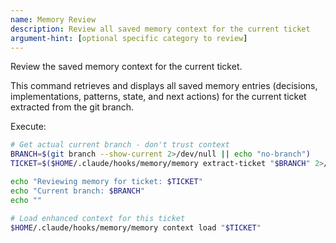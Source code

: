 ```yaml
---
name: Memory Review
description: Review all saved memory context for the current ticket
argument-hint: [optional specific category to review]
---
```


Review the saved memory context for the current ticket.

This command retrieves and displays all saved memory entries (decisions, implementations, patterns, state, and next actions) for the current ticket extracted from the git branch.

Execute:
```bash
# Get actual current branch - don't trust context
BRANCH=$(git branch --show-current 2>/dev/null || echo "no-branch")
TICKET=$($HOME/.claude/hooks/memory/memory extract-ticket "$BRANCH" 2>/dev/null || echo "$BRANCH")

echo "Reviewing memory for ticket: $TICKET"
echo "Current branch: $BRANCH"
echo ""

# Load enhanced context for this ticket
$HOME/.claude/hooks/memory/memory context load "$TICKET"
```